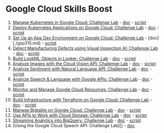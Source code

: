 # Google Cloud Skills Boost

1. [Manage Kubernetes in Google Cloud: Challenge Lab][gsp510] - [doc](./gsp510.md) - [script](./gsp510.sh)
2. [Deploy Kubernetes Applications on Google Cloud: Challenge Lab][gsp318] - [doc](./gsp318.md) - [script](./gsp318.md)
3. [Set Up an App Dev Environment on Google Cloud: Challenge Lab][gsp315] - [doc][./gsp315.md) - [script](./gsp315.md)
4. [Detect Manufacturing Defects using Visual Inspection AI: Challenge Lab][gsp366] - [doc](./gsp366.md) - [script](./gsp366.md)
5. [Build LookML Objects in Looker: Challenge Lab][gsp361] - [doc](./gsp361.md) - [script](./gsp361.sh)
6. [Analyze Images with the Cloud Vision API: Challenge Lab][arc122] - [doc](./arc122.md) - [script](./arc122.sh)
7. [Analyze Sentiment with Natural Language API: Challenge Lab][arc130] - [doc](./arc130.md) - [script](./arc130.sh)
8. [Analyze Speech & Language with Google APIs: Challenge Lab][arc114] - [doc](./arc114.md) - [script](./arc114.sh)
9. [Monitor and Manage Google Cloud Resources: Challenge Lab][arc101] - [doc](./arc101.md) - [script](./arc101.sh)
10. [Build Infrastructure with Terraform on Google Cloud: Challenge Lab][gsp345] - [doc](./gsp345.md) - [script](./gsp345.sh)
11. [Manage Bigtable on Google Cloud: Challenge Lab][gsp380] - [doc](./gsp380.md) - [script](./gsp380.sh)
12. [Use APIs to Work with Cloud Storage: Challenge Lab][arc125] - [doc](./arc125.md) - [script](./arc125.sh)
13. [Streaming Analytics into BigQuery: Challenge Lab][arc106] - [doc](./arc106.md) - [script](./arc106.sh)
14. [Using the Google Cloud Speech API: Challenge Lab][] - [doc](.arc131.md)

[gsp510]: https://www.cloudskillsboost.google/course_templates/783/labs/408511
[gsp318]: https://www.cloudskillsboost.google/focuses/10457?parent=catalog#step1
[gsp315]: https://www.cloudskillsboost.google/focuses/10379?parent=catalog
[gsp366]: https://www.cloudskillsboost.google/course_templates/644/labs/462782
[gsp361]: https://www.cloudskillsboost.google/games/4993/labs/32544
[arc122]: https://www.cloudskillsboost.google/course_templates/633/labs/461567
[arc130]: https://www.cloudskillsboost.google/course_templates/667/labs/461611
[arc114]: https://www.cloudskillsboost.google/focuses/63851?parent=catalog
[arc101]: https://www.cloudskillsboost.google/course_templates/653/labs/461539
[gsp345]: https://www.cloudskillsboost.google/course_templates/636/labs/464836
[gsp380]: https://www.cloudskillsboost.google/games/5044/labs/32923
[arc125]: https://www.cloudskillsboost.google/games/5044/labs/32926
[arc106]: https://www.cloudskillsboost.google/course_templates/752/labs/461559
[arc131]: https://www.cloudskillsboost.google/course_templates/756/labs/461655